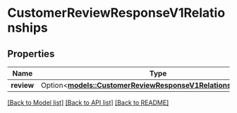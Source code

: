 # CustomerReviewResponseV1Relationships

## Properties

Name | Type | Description | Notes
------------ | ------------- | ------------- | -------------
**review** | Option<[**models::CustomerReviewResponseV1RelationshipsReview**](CustomerReviewResponseV1_relationships_review.md)> |  | [optional]

[[Back to Model list]](../README.md#documentation-for-models) [[Back to API list]](../README.md#documentation-for-api-endpoints) [[Back to README]](../README.md)


